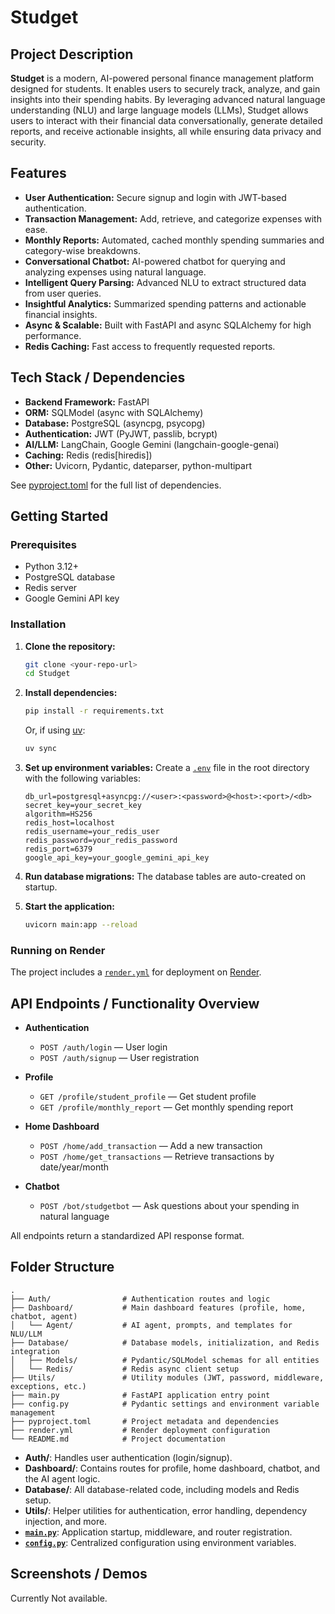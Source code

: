 # Studget

## Project Description

**Studget** is a modern, AI-powered personal finance management platform designed for students. It enables users to securely track, analyze, and gain insights into their spending habits. By leveraging advanced natural language understanding (NLU) and large language models (LLMs), Studget allows users to interact with their financial data conversationally, generate detailed reports, and receive actionable insights, all while ensuring data privacy and security.

## Features

- **User Authentication:** Secure signup and login with JWT-based authentication.
- **Transaction Management:** Add, retrieve, and categorize expenses with ease.
- **Monthly Reports:** Automated, cached monthly spending summaries and category-wise breakdowns.
- **Conversational Chatbot:** AI-powered chatbot for querying and analyzing expenses using natural language.
- **Intelligent Query Parsing:** Advanced NLU to extract structured data from user queries.
- **Insightful Analytics:** Summarized spending patterns and actionable financial insights.
- **Async & Scalable:** Built with FastAPI and async SQLAlchemy for high performance.
- **Redis Caching:** Fast access to frequently requested reports.

## Tech Stack / Dependencies

- **Backend Framework:** FastAPI
- **ORM:** SQLModel (async with SQLAlchemy)
- **Database:** PostgreSQL (asyncpg, psycopg)
- **Authentication:** JWT (PyJWT, passlib, bcrypt)
- **AI/LLM:** LangChain, Google Gemini (langchain-google-genai)
- **Caching:** Redis (redis[hiredis])
- **Other:** Uvicorn, Pydantic, dateparser, python-multipart

See [pyproject.toml](pyproject.toml) for the full list of dependencies.

## Getting Started

### Prerequisites

- Python 3.12+
- PostgreSQL database
- Redis server
- Google Gemini API key

### Installation

1. **Clone the repository:**
   ```sh
   git clone <your-repo-url>
   cd Studget
   ```

2. **Install dependencies:**
   ```sh
   pip install -r requirements.txt
   ```
   Or, if using [uv](https://github.com/astral-sh/uv):
   ```sh
   uv sync
   ```

3. **Set up environment variables:**
   Create a [`.env`](.env ) file in the root directory with the following variables:
   ```
   db_url=postgresql+asyncpg://<user>:<password>@<host>:<port>/<db>
   secret_key=your_secret_key
   algorithm=HS256
   redis_host=localhost
   redis_username=your_redis_user
   redis_password=your_redis_password
   redis_port=6379
   google_api_key=your_google_gemini_api_key
   ```

4. **Run database migrations:**
   The database tables are auto-created on startup.

5. **Start the application:**
   ```sh
   uvicorn main:app --reload
   ```

### Running on Render

The project includes a [`render.yml`](render.yml ) for deployment on [Render](https://render.com/).

## API Endpoints / Functionality Overview

- **Authentication**
  - `POST /auth/login` — User login
  - `POST /auth/signup` — User registration

- **Profile**
  - `GET /profile/student_profile` — Get student profile
  - `GET /profile/monthly_report` — Get monthly spending report

- **Home Dashboard**
  - `POST /home/add_transaction` — Add a new transaction
  - `POST /home/get_transactions` — Retrieve transactions by date/year/month

- **Chatbot**
  - `POST /bot/studgetbot` — Ask questions about your spending in natural language

All endpoints return a standardized API response format.

## Folder Structure

```
.
├── Auth/                # Authentication routes and logic
├── Dashboard/           # Main dashboard features (profile, home, chatbot, agent)
│   └── Agent/           # AI agent, prompts, and templates for NLU/LLM
├── Database/            # Database models, initialization, and Redis integration
│   ├── Models/          # Pydantic/SQLModel schemas for all entities
│   └── Redis/           # Redis async client setup
├── Utils/               # Utility modules (JWT, password, middleware, exceptions, etc.)
├── main.py              # FastAPI application entry point
├── config.py            # Pydantic settings and environment variable management
├── pyproject.toml       # Project metadata and dependencies
├── render.yml           # Render deployment configuration
└── README.md            # Project documentation
```

- **Auth/**: Handles user authentication (login/signup).
- **Dashboard/**: Contains routes for profile, home dashboard, chatbot, and the AI agent logic.
- **Database/**: All database-related code, including models and Redis setup.
- **Utils/**: Helper utilities for authentication, error handling, dependency injection, and more.
- **[`main.py`](main.py )**: Application startup, middleware, and router registration.
- **[`config.py`](config.py )**: Centralized configuration using environment variables.

## Screenshots / Demos

Currently Not available.
